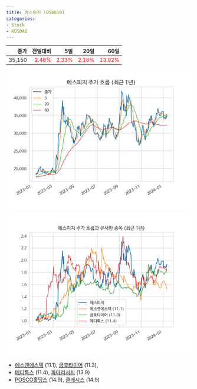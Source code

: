 ```yaml
---
title: 에스피지 (058610)
categories:
- Stock
- KOSDAQ
---
```


|종가|전일대비|5일|20일|60일|
|---:|-------:|--:|---:|---:|
|35,150|<span style="color: red">2.48%</span>|<span style="color: red">2.33%</span>|<span style="color: red">2.18%</span>|<span style="color: red">13.02%</span>|


<!-- more -->

![058610](/assets/images/stock/058610.png)

![058610](/assets/images/stock/058610_sim.png)

- [에스앤에스텍](/101490/) (11.1), [금호타이어](/073240/) (11.3),
- [메디톡스](/086900/) (11.4), [파마리서치](/214450/) (13.9)
- [POSCO홀딩스](/005490/) (14.9), [클래시스](/214150/) (14.9)